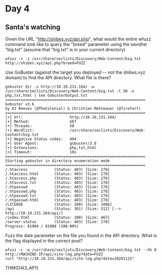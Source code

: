 # Day 4

##  Santa's watching

Given the URL "http://shibes.xyz/api.php", what would the entire wfuzz command look like to query the "breed" parameter using the wordlist "big.txt" (assume that "big.txt" is in your current directory)

```shell
wfuzz -c -z /usr/share/seclists/Discovery/Web-Content/big.txt http://shibes.xyz/api.php?breed=FUZZ
```

Use GoBuster (against the target you deployed -- not the shibes.xyz domain) to find the API directory. What file is there?

```shell
gobuster dir -u http://10.10.231.164/ -w /usr/share/seclists/Discovery/Web-Content/big.txt -t 50 -x php,txt,html | tee GobusterOutput.txt
===============================================================
Gobuster v3.6
by OJ Reeves (@TheColonial) & Christian Mehlmauer (@firefart)
===============================================================
[+] Url:                     http://10.10.231.164/
[+] Method:                  GET
[+] Threads:                 50
[+] Wordlist:                /usr/share/seclists/Discovery/Web-Content/big.txt
[+] Negative Status codes:   404
[+] User Agent:              gobuster/3.6
[+] Extensions:              php,txt,html
[+] Timeout:                 10s
===============================================================
Starting gobuster in directory enumeration mode
===============================================================
/.htaccess            (Status: 403) [Size: 278]
/.htaccess.html       (Status: 403) [Size: 278]
/.htaccess.php        (Status: 403) [Size: 278]
/.htaccess.txt        (Status: 403) [Size: 278]
/.htpasswd            (Status: 403) [Size: 278]
/.htpasswd.php        (Status: 403) [Size: 278]
/.htpasswd.txt        (Status: 403) [Size: 278]
/.htpasswd.html       (Status: 403) [Size: 278]
/LICENSE              (Status: 200) [Size: 1086]
/api                  (Status: 301) [Size: 312] [--> http://10.10.231.164/api/]
/index.html           (Status: 200) [Size: 467]
/server-status        (Status: 403) [Size: 278]
Progress: 81904 / 81908 (100.00%)
```

Fuzz the date parameter on the file you found in the API directory. What is the flag displayed in the correct post?

```shell
wfuzz -c -w /usr/share/seclists/Discovery/Web-Content/big.txt --hh 0 http://MACHINE-IP/api/site-log.php?date=FUZZ
curl "http://10.10.231.164/api/site-log.php?date=20201125"
```

THM{D4t3_AP1}